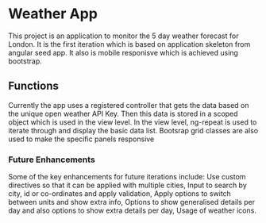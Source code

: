 # Weather App

This project is an application to monitor the 5 day weather forecast for London. 
It is the first iteration which is based on application skeleton from angular seed app. 
It also is mobile responisve which is achieved using bootstrap.

## Functions

Currently the app uses a registered controller that gets the data based on the unique open weather API Key.
Then this data is stored in a scoped object which is used in the view level.
In the view level, ng-repeat is used to iterate through and display the basic data list.
Bootsrap grid classes are also used to make the specific panels responsive

### Future Enhancements

Some of the key enhancements for future iterations include:
Use custom directives so that it can be applied with multiple cities, 
Input to search by city, id or co-ordinates and apply validation, 
Apply options to switch between units and show extra info, 
Options to show generalised details per day and also options to show extra details per day,
Usage of weather icons. 
 
